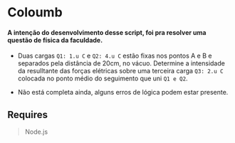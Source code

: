 # Coloumb

#### A intenção do desenvolvimento desse script, foi pra resolver uma questão de física da faculdade.

- Duas cargas `Q1: 1.u C` e `Q2: 4.u C` estão fixas nos pontos A e B e separados pela distância de 20cm, no vácuo. Determine a intensidade da resulltante das forças elétricas sobre uma terceira carga `Q3: 2.u C` colocada no ponto médio do seguimento que uni `Q1 e Q2`.

- Não está completa ainda, alguns erros de lógica podem estar presente.

## Requires

> Node.js
